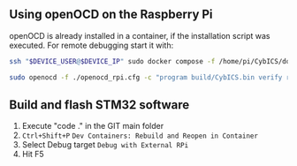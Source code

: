 ## Using openOCD on the Raspberry Pi
openOCD is already installed in a container, if the installation script was executed.
For remote debugging start it with:
```bash
ssh "$DEVICE_USER@$DEVICE_IP" sudo docker compose -f /home/pi/CybICS/docker-compose.yaml exec stm32 openocd -f /CybICS/openocd_rpi.cfg
```

```sh
sudo openocd -f ./openocd_rpi.cfg -c "program build/CybICS.bin verify reset exit 0x08000000"
```

## Build and flash STM32 software
1. Execute "code ." in the GIT main folder
1. `Ctrl+Shift+P` `Dev Containers: Rebuild and Reopen in Container`
1. Select Debug target `Debug with External RPi`
1. Hit F5